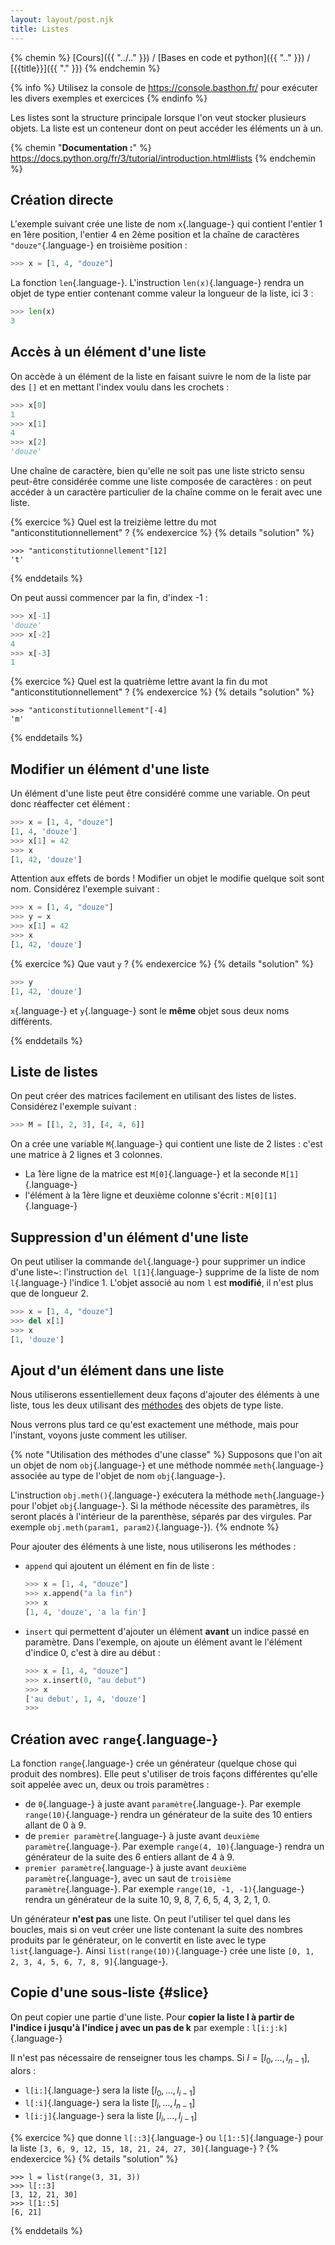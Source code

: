 ```yaml
---
layout: layout/post.njk 
title: Listes
---
```


{% chemin %}
[Cours]({{ "../.." }}) / [Bases en code et python]({{ ".." }}) / [{{title}}]({{ "." }})
{% endchemin %}

{% info %}
Utilisez la console de <https://console.basthon.fr/> pour exécuter les divers exemples et exercices
{% endinfo %}

<!-- début résumé -->

Les listes sont la structure principale lorsque l'on veut stocker plusieurs objets. La liste est un conteneur dont on peut accéder les éléments un à un.

<!-- end résumé -->

{% chemin "**Documentation :**" %}
<https://docs.python.org/fr/3/tutorial/introduction.html#lists>
{% endchemin %}

## Création directe

L'exemple suivant crée une liste de nom `x`{.language-} qui contient l'entier 1 en 1ère position, l'entier 4 en 2ème position et la chaîne de caractères `"douze"`{.language-} en troisième position :

```python
>>> x = [1, 4, "douze"]
```

La fonction `len`{.language-}. L'instruction `len(x)`{.language-} rendra un objet de type entier contenant comme valeur la longueur de la liste, ici 3 :

```python
>>> len(x)
3
```

## Accès à un élément d'une liste

On accède à un élément de la liste en faisant suivre le nom de la liste par des `[]` et en mettant l'index voulu dans les crochets :

```python
>>> x[0]
1
>>> x[1]
4
>>> x[2]
'douze'
```

Une chaîne de caractère, bien qu'elle ne soit pas une liste stricto sensu peut-être considérée comme une liste composée de caractères : on peut accéder à un caractère particulier de la chaîne comme on le ferait avec une liste.

{% exercice %}
Quel est la treizième lettre du mot "anticonstitutionnellement" ?
{% endexercice %}
{% details "solution" %}

```text
>>> "anticonstitutionnellement"[12]
't'
```

{% enddetails %}

On peut aussi commencer par la fin, d'index -1 :

```python
>>> x[-1]
'douze'
>>> x[-2]
4
>>> x[-3]
1
```

{% exercice %}
Quel est la quatrième lettre avant la fin du mot "anticonstitutionnellement" ?
{% endexercice %}
{% details "solution" %}

```text
>>> "anticonstitutionnellement"[-4]
'm'
```

{% enddetails %}

## Modifier un élément d'une liste

Un élément d'une liste peut être considéré comme une variable. On peut donc réaffecter cet élément :

```python
>>> x = [1, 4, "douze"]
[1, 4, 'douze']
>>> x[1] = 42
>>> x
[1, 42, 'douze']
```

Attention aux effets de bords ! Modifier un objet le modifie quelque soit sont nom. Considérez l'exemple suivant :

```python
>>> x = [1, 4, "douze"]
>>> y = x
>>> x[1] = 42
>>> x
[1, 42, 'douze']
```

{% exercice %}
Que vaut `y` ?
{% endexercice %}
{% details "solution" %}

```python
>>> y
[1, 42, 'douze']
```

`x`{.language-} et `y`{.language-} sont le **même** objet sous deux noms différents.

{% enddetails %}

## Liste de listes

On peut créer des matrices facilement en utilisant des listes de listes. Considérez l'exemple suivant :

```python
>>> M = [[1, 2, 3], [4, 4, 6]]
```

On a crée une variable `M`{.language-} qui contient une liste de 2 listes : c'est une matrice à 2 lignes et 3 colonnes.

* La 1ère ligne de la matrice est `M[0]`{.language-} et la seconde `M[1]`{.language-}
* l'élément à la 1ère ligne et deuxième colonne s'écrit : `M[0][1]`{.language-}

## Suppression d'un élément d'une liste

On peut utiliser la commande `del`{.language-} pour supprimer un indice d'une liste~: l'instruction `del l[1]`{.language-} supprime de la liste de nom `l`{.language-} l'indice 1. L'objet associé au nom `l` est **modifié**, il n'est plus que de longueur 2.

```python
>>> x = [1, 4, "douze"]
>>> del x[1]
>>> x
[1, 'douze']
```

## Ajout d'un élément dans une liste

Nous utiliserons essentiellement deux façons d'ajouter des éléments à une liste, tous les deux utilisant des [méthodes](../fonctions-méthodes#méthodes) des objets de type liste.

Nous verrons plus tard ce qu'est exactement une méthode, mais pour l'instant, voyons juste comment les utiliser.

{% note "Utilisation des méthodes d'une classe" %}
Supposons que l'on ait un objet de nom `obj`{.language-} et une méthode nommée `meth`{.language-} associée au type de l'objet de nom  `obj`{.language-}.

L'instruction `obj.meth()`{.language-} exécutera la méthode `meth`{.language-} pour l'objet `obj`{.language-}. Si la méthode nécessite des paramètres, ils seront placés à l'intérieur de la parenthèse, séparés par des virgules. Par exemple `obj.meth(param1, param2)`{.language-}).
{% endnote %}

Pour ajouter des éléments à une liste, nous utiliserons les méthodes :

* `append` qui ajoutent un élément en fin de liste :

    ```python
    >>> x = [1, 4, "douze"]
    >>> x.append("a la fin")
    >>> x
    [1, 4, 'douze', 'a la fin']
    ```

* `insert` qui permettent d'ajouter un élément **avant** un indice passé en paramètre. Dans l'exemple, on ajoute un élément avant le l'élément d'indice 0, c'est à dire au début :

    ```python
    >>> x = [1, 4, "douze"]
    >>> x.insert(0, "au debut")
    >>> x
    ['au debut', 1, 4, 'douze']
    >>> 
    ```

## Création avec `range`{.language-}

La fonction `range`{.language-} crée un générateur (quelque chose qui produit des nombres). Elle peut s'utiliser de trois façons différentes qu'elle soit appelée avec un, deux ou trois paramètres :

* de `0`{.language-} à juste avant `paramètre`{.language-}. Par exemple `range(10)`{.language-} rendra un générateur de la suite des 10 entiers allant de 0 à 9.
* de `premier paramètre`{.language-} à juste avant `deuxième paramètre`{.language-}. Par exemple `range(4, 10)`{.language-} rendra un générateur de la suite des 6 entiers allant de 4 à 9.
* `premier paramètre`{.language-} à juste avant `deuxième paramètre`{.language-}, avec un saut de `troisième paramètre`{.language-}. Par exemple `range(10, -1, -1)`{.language-} rendra un générateur de la suite 10, 9, 8, 7, 6, 5, 4, 3, 2, 1, 0.

Un générateur **n'est pas** une liste. On peut l'utiliser tel quel dans les boucles, mais si on veut créer une liste contenant la suite des nombres produits par le générateur, on le convertit en liste avec le type `list`{.language-}. Ainsi `list(range(10))`{.language-} crée une liste `[0, 1, 2, 3, 4, 5, 6, 7, 8, 9]`{.language-}.

## Copie d'une sous-liste {#slice}

On peut copier une partie d'une liste.
Pour **copier la liste l à partir de l'indice i jusqu'à l'indice j avec un pas de k** par exemple : `l[i:j:k]`{.language-}

Il n'est pas nécessaire de renseigner tous les champs. Si $l = [l_0, \dots, l_{n-1}]$, alors :

* `l[i:]`{.language-} sera la liste $[l_0, \dots, l_{i-1}]$
* `l[:i]`{.language-} sera la liste $[l_i, \dots, l_{n-1}]$
* `l[i:j]`{.language-} sera la liste $[l_i, \dots, l_{j-1}]$

{% exercice %}
que donne `l[::3]`{.language-} ou `l[1::5]`{.language-} pour la liste `[3, 6, 9, 12, 15, 18, 21, 24, 27, 30]`{.language-} ?
{% endexercice %}
{% details "solution" %}

```text
>>> l = list(range(3, 31, 3))
>>> l[::3]
[3, 12, 21, 30]
>>> l[1::5]
[6, 21]
```

{% enddetails %}